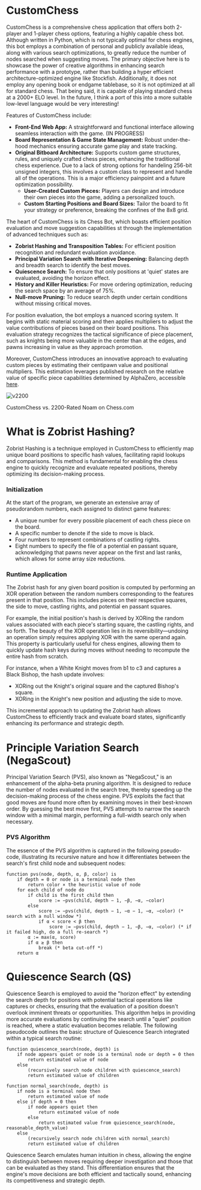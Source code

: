 # CustomChess

CustomChess is a comprehensive chess application that offers both 2-player and 1-player chess options, featuring a highly capable chess bot. Although written in Python, which is not typically optimal for chess engines, this bot employs a combination of personal and publicly available ideas, along with various search optimizations, to greatly reduce the number of nodes searched when suggesting moves. The primary objective here is to showcase the power of creative algorithms in enhancing search performance with a prototype, rather than building a hyper efficient architecture-optimized engine like Stockfish.  Additionally, it does not employ any opening book or endgame tablebase, so it is not optimized at all for standard chess.  That being said, it is capable of playing standard chess at a 2000+ ELO level.  In the future, I think a port of this into a more suitable low-level language would be very interesting!

Features of CustomChess include:

- **Front-End Web App:** A straightforward and functional interface allowing seamless interaction with the game. (IN PROGRESS)
- **Board Representation & Game State Management:** Robust under-the-hood mechanics ensuring accurate game play and state tracking.
- **Original Bitboard Architecture:** Supports custom game structures, rules, and uniquely crafted chess pieces, enhancing the traditional chess experience. Due to a lack of strong options for handeling 256-bit unsigned integers, this involves a custom class to represent and handle all of the operations.  This is a major efficiency painpoint and a future optimization possibility.
  - **User-Created Custom Pieces:** Players can design and introduce their own pieces into the game, adding a personalized touch.
  - **Custom Starting Positions and Board Sizes:** Tailor the board to fit your strategy or preference, breaking the confines of the 8x8 grid.

The heart of CustomChess is its Chess Bot, which boasts efficient position evaluation and move suggestion capabilities st through the implementation of advanced techniques such as:

- **Zobrist Hashing and Transposition Tables:** For efficient position recognition and redundant evaluation avoidance.
- **Principal Variation Search with Iterative Deepening:** Balancing depth and breadth search to identify the best moves.
- **Quiescence Search:** To ensure that only positions at 'quiet' states are evaluated, avoiding the horizon effect.
- **History and Killer Heuristics:** For move ordering optimization, reducing the search space by an average of 75%.
- **Null-move Pruning:** To reduce search depth under certain conditions without missing critical moves.

For position evaluation, the bot employs a nuanced scoring system. It begins with static material scoring and then applies multipliers to adjust the value contributions of pieces based on their board positions. This evaluation strategy recognizes the tactical significance of piece placement, such as knights being more valuable in the center than at the edges, and pawns increasing in value as they approach promotion.

Moreover, CustomChess introduces an innovative approach to evaluating custom pieces by estimating their centipawn value and positional multipliers. This estimation leverages published research on the relative value of specific piece capabilities determined by AlphaZero, accessible [here](https://arxiv.org/pdf/2009.04374.pdf).

![v2200](https://github.com/MasonLiebe/ChessBot/assets/149519733/1884a189-2226-43b3-8655-bcd85e2f0372)

CustomChess vs. 2200-Rated Noam on Chess.com

# What is Zobrist Hashing?

Zobrist Hashing is a technique employed in CustomChess to efficiently map unique board positions to specific hash values, facilitating rapid lookups and comparisons. This method is fundamental for enabling the chess engine to quickly recognize and evaluate repeated positions, thereby optimizing its decision-making process.

### Initialization

At the start of the program, we generate an extensive array of pseudorandom numbers, each assigned to distinct game features:

- A unique number for every possible placement of each chess piece on the board.
- A specific number to denote if the side to move is black.
- Four numbers to represent combinations of castling rights.
- Eight numbers to specify the file of a potential en passant square, acknowledging that pawns never appear on the first and last ranks, which allows for some array size reductions.

### Runtime Application

The Zobrist hash for any given board position is computed by performing an XOR operation between the random numbers corresponding to the features present in that position. This includes pieces on their respective squares, the side to move, castling rights, and potential en passant squares.

For example, the initial position's hash is derived by XORing the random values associated with each piece's starting square, the castling rights, and so forth. The beauty of the XOR operation lies in its reversibility—undoing an operation simply requires applying XOR with the same operand again. This property is particularly useful for chess engines, allowing them to quickly update hash keys during moves without needing to recompute the entire hash from scratch.

For instance, when a White Knight moves from b1 to c3 and captures a Black Bishop, the hash update involves:
- XORing out the Knight's original square and the captured Bishop's square.
- XORing in the Knight's new position and adjusting the side to move.

This incremental approach to updating the Zobrist hash allows CustomChess to efficiently track and evaluate board states, significantly enhancing its performance and strategic depth.

# Principle Variation Search (NegaScout)

Principal Variation Search (PVS), also known as "NegaScout," is an enhancement of the alpha-beta pruning algorithm. It is designed to reduce the number of nodes evaluated in the search tree, thereby speeding up the decision-making process of the chess engine. PVS exploits the fact that good moves are found more often by examining moves in their best-known order. By guessing the best move first, PVS attempts to narrow the search window with a minimal margin, performing a full-width search only when necessary.

### PVS Algorithm

The essence of the PVS algorithm is captured in the following pseudo-code, illustrating its recursive nature and how it differentiates between the search's first child node and subsequent nodes:

```
function pvs(node, depth, α, β, color) is
    if depth = 0 or node is a terminal node then
        return color × the heuristic value of node
    for each child of node do
        if child is the first child then
            score := −pvs(child, depth − 1, −β, −α, −color)
        else
            score := −pvs(child, depth − 1, −α − 1, −α, −color) (* search with a null window *)
            if α < score < β then
                score := −pvs(child, depth − 1, −β, −α, −color) (* if it failed high, do a full re-search *)
        α := max(α, score)
        if α ≥ β then
            break (* beta cut-off *)
    return α
```

# Quiescence Search (QS)

Quiescence Search is employed to avoid the "horizon effect" by extending the search depth for positions with potential tactical operations like captures or checks, ensuring that the evaluation of a position doesn't overlook imminent threats or opportunities. This algorithm helps in providing more accurate evaluations by continuing the search until a "quiet" position is reached, where a static evaluation becomes reliable. The following pseudocode outlines the basic structure of Quiescence Search integrated within a typical search routine:

```plaintext
function quiescence_search(node, depth) is
    if node appears quiet or node is a terminal node or depth = 0 then
        return estimated value of node
    else
        (recursively search node children with quiescence_search)
        return estimated value of children

function normal_search(node, depth) is
    if node is a terminal node then
        return estimated value of node
    else if depth = 0 then
        if node appears quiet then
            return estimated value of node
        else
            return estimated value from quiescence_search(node, reasonable_depth_value)
    else
        (recursively search node children with normal_search)
        return estimated value of children
```

Quiescence Search emulates human intuition in chess, allowing the engine to distinguish between moves requiring deeper investigation and those that can be evaluated as they stand. This differentiation ensures that the engine's move decisions are both efficient and tactically sound, enhancing its competitiveness and strategic depth.





